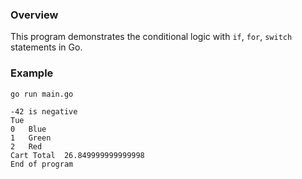 ### Overview
This program demonstrates the conditional logic with `if`, `for`, `switch` statements in Go.
### Example
`go run main.go`
```
-42 is negative
Tue
0   Blue
1   Green
2   Red
Cart Total  26.849999999999998
End of program
```
